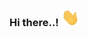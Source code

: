 <h3> Hi there..!   <img src = "https://raw.githubusercontent.com/pro1416/pro1416/master/hi.gif" width ="29px"></h3>

<!--
**pro1416/pro1416** is a ✨ _special_ ✨ repository because its `README.md` (this file) appears on your GitHub profile.

H
